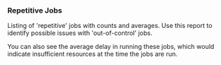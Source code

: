 ### Repetitive Jobs

Listing of 'repetitive' jobs with counts and averages.  Use this report to identify possible issues with 'out-of-control' jobs.

You can also see the average delay in running these jobs, which would indicate insufficient resources at the time the jobs are run.

